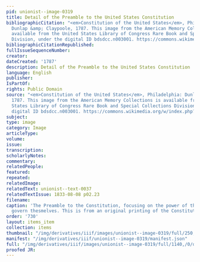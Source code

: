 ```yaml
---
pid: unionist--image-0319
title: Detail of the Preamble to the United States Constitution
bibliographicCitation: "<em>Constitution of the United States</em>, Philadelphia:
  Dunlap &amp; Claypoole, 1787. This image from the American Memory Collections is
  available from the United States Library of Congress Rare Book and Special Collections
  Division, under the digital ID bdsdcc.n003001. https://commons.wikimedia.org/w/index.php?curid=112689122"
bibliographicCitationRepublished: 
fullIssueSequenceNumber: 
creator: 
dateCreated: '1787'
description: Detail of the Preamble to the United States Constitution
language: English
publisher: 
IsPartOf: 
rights: Public Domain
source: "<em>Constitution of the United States</em>, Philadelphia: Dunlap &amp; Claypoole,
  1787. This image from the American Memory Collections is available from the United
  States Library of Congress Rare Book and Special Collections Division, under the
  digital ID bdsdcc.n003001. https://commons.wikimedia.org/w/index.php?curid=112689122"
subject: 
type: image
category: Image
articleType: 
volume: 
issue: 
transcription: 
scholarlyNotes: 
commentary: 
relatedPeople: 
featured: 
repeated: 
relatedImage: 
relatedText: unionist--text-0037
relatedTextIssue: 1833-08-08 p02.23
filename: 
caption: 'The Preamble to the Constitution, focusing on the power of the people to
  govern thesmelves. This is from an original printing of the Constitution. '
order: '730'
layout: items_item
collection: items
thumbnail: "/img/derivatives/iiif/images/unionist--image-0319/full/250,/0/default.jpg"
manifest: "/img/derivatives/iiif/unionist--image-0319/manifest.json"
full: "/img/derivatives/iiif/images/unionist--image-0319/full/1140,/0/default.jpg"
proofed JR: 
---
```

